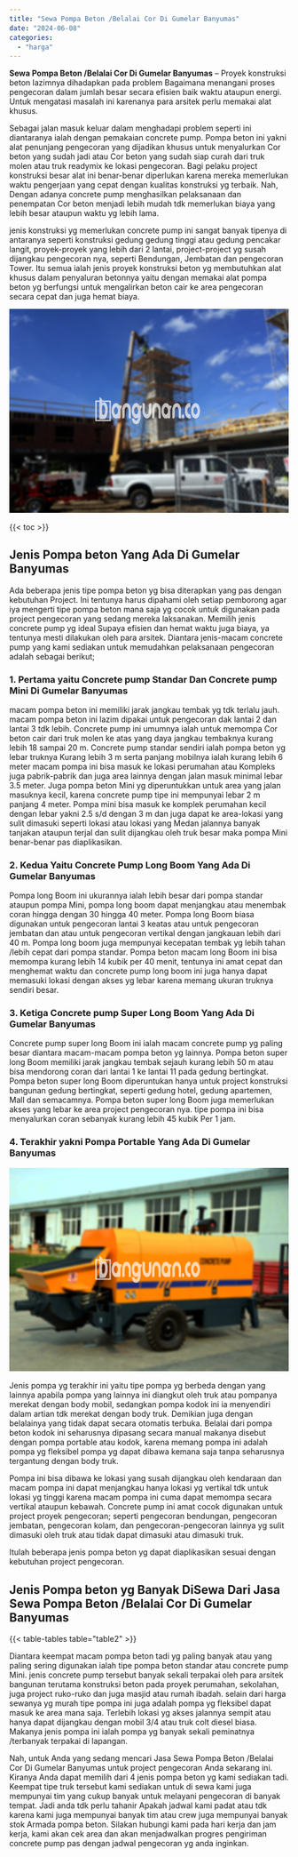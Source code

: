 ```yaml
---
title: "Sewa Pompa Beton /Belalai Cor Di Gumelar Banyumas"
date: "2024-06-08"
categories: 
  - "harga"
---
```


**Sewa Pompa Beton /Belalai Cor Di Gumelar Banyumas** – Proyek konstruksi beton lazimnya dihadapkan pada problem Bagaimana menangani proses pengecoran dalam jumlah besar secara efisien baik waktu ataupun energi. Untuk mengatasi masalah ini karenanya para arsitek perlu memakai alat khusus.

Sebagai jalan masuk keluar dalam menghadapi problem seperti ini diantaranya ialah dengan pemakaian concrete pump. Pompa beton ini yakni alat penunjang pengecoran yang dijadikan khusus untuk menyalurkan Cor beton yang sudah jadi atau Cor beton yang sudah siap curah dari truk molen atau truk readymix ke lokasi pengecoran. Bagi pelaku project konstruksi besar alat ini benar-benar diperlukan karena mereka memerlukan waktu pengerjaan yang cepat dengan kualitas konstruksi yg terbaik. Nah, Dengan adanya concrete pump menghasilkan pelaksanaan dan penempatan Cor beton menjadi lebih mudah tdk memerlukan biaya yang lebih besar ataupun waktu yg lebih lama.

jenis konstruksi yg memerlukan concrete pump ini sangat banyak tipenya di antaranya seperti konstruksi gedung gedung tinggi atau gedung pencakar langit, proyek-proyek yang lebih dari 2 lantai, project-project yg susah dijangkau pengecoran nya, seperti Bendungan, Jembatan dan pengecoran Tower. Itu semua ialah jenis proyek konstruksi beton yg membutuhkan alat khusus dalam penyaluran betonnya yaitu dengan memakai alat pompa beton yg berfungsi untuk mengalirkan beton cair ke area pengecoran secara cepat dan juga hemat biaya.

![Sewa Pompa Beton /Belalai Cor Di Gumelar Banyumas](/images/sewa-concrete-pump-15.png)

{{< toc >}}

## Jenis Pompa beton Yang Ada Di Gumelar Banyumas

Ada beberapa jenis tipe pompa beton yg bisa diterapkan yang pas dengan kebutuhan Project. Ini tentunya harus dipahami oleh setiap pemborong agar iya mengerti tipe pompa beton mana saja yg cocok untuk digunakan pada project pengecoran yang sedang mereka laksanakan. Memilih jenis concrete pump yg ideal Supaya efisien dan hemat waktu juga biaya, ya tentunya mesti dilakukan oleh para arsitek. Diantara jenis-macam concrete pump yang kami sediakan untuk memudahkan pelaksanaan pengecoran adalah sebagai berikut;

### 1\. Pertama yaitu Concrete pump Standar Dan Concrete pump Mini Di Gumelar Banyumas

macam pompa beton ini memiliki jarak jangkau tembak yg tdk terlalu jauh. macam pompa beton ini lazim dipakai untuk pengecoran dak lantai 2 dan lantai 3 tdk lebih. Concrete pump ini umumnya ialah untuk memompa Cor beton cair dari truk molen ke atas yang daya jangkau tembaknya kurang lebih 18 sampai 20 m. Concrete pump standar sendiri ialah pompa beton yg lebar truknya Kurang lebih 3 m serta panjang mobilnya ialah kurang lebih 6 meter macam pompa ini bisa masuk ke lokasi perumahan atau Kompleks juga pabrik-pabrik dan juga area lainnya dengan jalan masuk minimal lebar 3.5 meter. Juga pompa beton Mini yg diperuntukkan untuk area yang jalan masuknya kecil, karena concrete pump tipe ini mempunyai lebar 2 m panjang 4 meter. Pompa mini bisa masuk ke komplek perumahan kecil dengan lebar yakni 2.5 s/d dengan 3 m dan juga dapat ke area-lokasi yang sulit dimasuki seperti lokasi atau lokasi yang Medan jalannya banyak tanjakan ataupun terjal dan sulit dijangkau oleh truk besar maka pompa Mini benar-benar pas diaplikasikan.

### 2\. Kedua Yaitu Concrete Pump Long Boom Yang Ada Di Gumelar Banyumas

Pompa long Boom ini ukurannya ialah lebih besar dari pompa standar ataupun pompa Mini, pompa long boom dapat menjangkau atau menembak coran hingga dengan 30 hingga 40 meter. Pompa long Boom biasa digunakan untuk pengecoran lantai 3 keatas atau untuk pengecoran jembatan dan atau untuk pengecoran vertikal dengan jangkauan lebih dari 40 m. Pompa long boom juga mempunyai kecepatan tembak yg lebih tahan /lebih cepat dari pompa standar. Pompa beton macam long Boom ini bisa memompa kurang lebih 14 kubik per 40 menit, tentunya ini amat cepat dan menghemat waktu dan concrete pump long boom ini juga hanya dapat memasuki lokasi dengan akses yg lebar karena memang ukuran truknya sendiri besar.

### 3\. Ketiga Concrete pump Super Long Boom Yang Ada Di Gumelar Banyumas

Concrete pump super long Boom ini ialah macam concrete pump yg paling besar diantara macam-macam pompa beton yg lainnya. Pompa beton super long Boom memiliki jarak jangkau tembak sejauh kurang lebih 50 m atau bisa mendorong coran dari lantai 1 ke lantai 11 pada gedung bertingkat. Pompa beton super long Boom diperuntukan hanya untuk project konstruksi bangunan gedung bertingkat, seperti gedung hotel, gedung apartemen, Mall dan semacamnya. Pompa beton super long Boom juga memerlukan akses yang lebar ke area project pengecoran nya. tipe pompa ini bisa menyalurkan coran sebanyak kurang lebih 45 kubik Per 1 jam.

### 4\. Terakhir yakni Pompa Portable Yang Ada Di Gumelar Banyumas

![Sewa Pompa Beton /Belalai Cor Di Gumelar Banyumas](/images/sewa-concrete-pump-07.png)

Jenis pompa yg terakhir ini yaitu tipe pompa yg berbeda dengan yang lainnya apabila pompa yang lainnya ini diangkut oleh truk atau pompanya merekat dengan body mobil, sedangkan pompa kodok ini ia menyendiri dalam artian tdk merekat dengan body truk. Demikian juga dengan belalainya yang tidak dapat secara otomatis terbuka. Belalai dari pompa beton kodok ini seharusnya dipasang secara manual makanya disebut dengan pompa portable atau kodok, karena memang pompa ini adalah pompa yg fleksibel pompa yg dapat dibawa kemana saja tanpa seharusnya tergantung dengan body truk.

Pompa ini bisa dibawa ke lokasi yang susah dijangkau oleh kendaraan dan macam pompa ini dapat menjangkau hanya lokasi yg vertikal tdk untuk lokasi yg tinggi karena macam pompa ini cuma dapat memompa secara vertikal ataupun kebawah. Concrete pump ini amat cocok digunakan untuk project proyek pengecoran; seperti pengecoran bendungan, pengecoran jembatan, pengecoran kolam, dan pengecoran-pengecoran lainnya yg sulit dimasuki oleh truk atau tidak dapat dimasuki atau dimasuki truk.

Itulah beberapa jenis pompa beton yg dapat diaplikasikan sesuai dengan kebutuhan project pengecoran.

## Jenis Pompa beton yg Banyak DiSewa Dari Jasa Sewa Pompa Beton /Belalai Cor Di Gumelar Banyumas

{{< table-tables table="table2" >}}

Diantara keempat macam pompa beton tadi yg paling banyak atau yang paling sering digunakan ialah tipe pompa beton standar atau concrete pump Mini. jenis concrete pump tersebut banyak sekali terpakai oleh para arsitek bangunan terutama konstruksi beton pada proyek perumahan, sekolahan, juga project ruko-ruko dan juga masjid atau rumah ibadah. selain dari harga sewanya yg murah tipe pompa ini juga adalah pompa yg fleksibel dapat masuk ke area mana saja. Terlebih lokasi yg akses jalannya sempit atau hanya dapat dijangkau dengan mobil 3/4 atau truk colt diesel biasa. Makanya jenis pompa ini ialah pompa yg banyak sekali peminatnya /terbanyak terpakai di lapangan.

Nah, untuk Anda yang sedang mencari Jasa Sewa Pompa Beton /Belalai Cor Di Gumelar Banyumas untuk project pengecoran Anda sekarang ini. Kiranya Anda dapat memilih dari 4 jenis pompa beton yg kami sediakan tadi. Keempat tipe truk tersebut kami sediakan untuk di sewa kami juga mempunyai tim yang cukup banyak untuk melayani pengecoran di banyak tempat. Jadi anda tdk perlu tahanir Apakah jadwal kami padat atau tdk karena kami juga mempunyai banyak tim atau crew juga mempunyai banyak stok Armada pompa beton. Silakan hubungi kami pada hari kerja dan jam kerja, kami akan cek area dan akan menjadwalkan progres pengiriman concrete pump pas dengan jadwal pengecoran yg anda inginkan.
